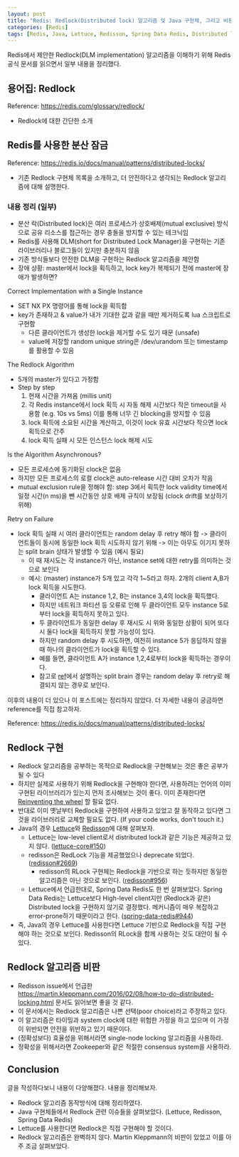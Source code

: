 ```yaml
---
layout: post
title: "Redis: Redlock(Distributed lock) 알고리즘 및 Java 구현체, 그리고 비판"
categories: [Redis]
tags: [Redis, Java, Lettuce, Redisson, Spring Data Redis, Distributed lock]
---
```


Redis에서 제안한 Redlock(DLM implementation) 알고리즘을 이해하기 위해 Redis 공식 문서를 읽으면서 일부 내용을 정리했다.

## 용어집: Redlock

Reference: <https://redis.com/glossary/redlock/>

- Redlock에 대한 간단한 소개

## Redis를 사용한 분산 잠금

Reference: <https://redis.io/docs/manual/patterns/distributed-locks/>

- 기존 Redlock 구현체 목록을 소개하고, 더 안전하다고 생각되는 Redlock 알고리즘에 대해 설명한다.

### 내용 정리 (일부)

- 분산 락(Distributed lock)은 여러 프로세스가 상호배제(mutual exclusive) 방식으로 공유 리소스를 접근하는 경우 충돌을 방지할 수 있는 테크닉임
- Redis를 사용해 DLM(short for Distributed Lock Manager)을 구현하는 기존 라이브러리나 블로그들이 있지만 충분하지 않음
- 기존 방식들보다 안전한 DLM을 구현하는 Redlock 알고리즘을 제안함
- 장애 상황: master에서 lock을 획득하고, lock key가 복제되기 전에 master에 장애가 발생하면?

Correct Implementation with a Single Instance

- SET NX PX 명령어를 통해 lock을 획득함
- key가 존재하고 & value가 내가 기대한 값과 같을 때만 제거하도록 lua 스크립트로 구현함
  - 다른 클라이언트가 생성한 lock을 제거할 수도 있기 때문 (unsafe)
  - value에 저장할 random unique string은 /dev/urandom 또는 timestamp를 활용할 수 있음

The Redlock Algorithm

- 5개의 master가 있다고 가정함
- Step by step
  1. 현재 시간을 가져옴 (millis unit)
  2. 각 Redis instance에서 lock 획득 시 자동 해제 시간보다 작은 timeout을 사용함 (e.g. 10s vs 5ms)
     이를 통해 너무 긴 blocking을 방지할 수 있음
  3. lock 획득에 소요된 시간을 계산하고, 이것이 lock 유효 시간보다 작으면 lock 획득으로 간주
  4. lock 획득 실패 시 모든 인스턴스 lock 해제 시도

Is the Algorithm Asynchronous?

- 모든 프로세스에 동기화된 clock은 없음
- 하지만 모든 프로세스의 로컬 clock은 auto-release 시간 대비 오차가 작음
- mutual exclusion rule을 정해야 함: step 3에서 획득한 lock validity time에서 일정 시간(n ms)을 뺀 시간동안 상호 배제 규칙이 보장됨 (clock drift를 보상하기 위해)

Retry on Failure

- lock 획득 실패 시 여러 클라이언트는 random delay 후 retry 해야 함
  -> 클라이언트들이 동시에 동일한 lock 획득 시도하지 않기 위해
  -> 이는 아무도 이기지 못하는 split brain 상태가 발생할 수 있음 (예시 필요)
  - 이 때 재시도는 각 instance가 아닌, instance set에 대한 retry를 의미하는 것으로 보인다
  - 예시: (master) instance가 5개 있고 각각 1~5라고 하자. 2개의 client A,B가 lock 획득을 시도한다.
    - 클라이언트 A는 instance 1,2, B는 instance 3,4의 lock을 획득했다.
    - 하지만 네트워크 파티션 등 오류로 인해 두 클라이언트 모두 instance 5로부터 lock을 획득하지 못하고 있다.
    - 두 클라이언트가 동일한 delay 후 재시도 시 위와 동일한 상황이 되어 또다시 둘다 lock을 획득하지 못할 가능성이 있다.
    - 하지만 random delay 후 시도하면, 여전히 instance 5가 응답하지 않을 때 하나의 클라이언트가 lock을 획득할 수 있다.
    - 예를 들면, 클라이언트 A가 instance 1,2,4로부터 lock을 획득하는 경우이다.
    - 참고로 [ref](https://s-core.co.kr/insight/view/redis-%ED%81%B4%EB%9F%AC%EC%8A%A4%ED%84%B0%EC%97%90%EC%84%9C-split-brain-%EC%83%81%ED%99%A9%EC%9D%98-%EB%8C%80%EB%B9%84%EC%B1%85/)에서 설명하는 split brain 경우는 random delay 후 retry로 해결되지 않는 경우로 보인다.

이후의 내용이 더 있으나 이 포스트에는 정리하지 않았다. 더 자세한 내용이 궁금하면 reference를 직접 참고하자.

Reference: <https://redis.io/docs/manual/patterns/distributed-locks/>

## Redlock 구현

- Redlock 알고리즘을 공부하는 목적으로 Redlock을 구현해보는 것은 좋은 공부가 될 수 있다
- 하지만 실제로 사용하기 위해 Redlock을 구현해야 한다면, 사용하려는 언어의 이미 구현된 라이브러리가 있는지 먼저 조사해보는 것이 좋다. 이미 존재한다면 [Reinventing the wheel](https://en.wikipedia.org/wiki/Reinventing_the_wheel) 할 필요 없다.
- 반대로 이미 옛날부터 Redlock을 구현하여 사용하고 있었고 잘 동작하고 있다면 그것을 라이브러리로 교체할 필요도 없다. (If your code works, don't touch it.)
- Java의 경우 [Lettuce](https://github.com/lettuce-io/lettuce-core)와 [Redisson](https://github.com/redisson/redisson)에 대해 살펴보자.
  - Lettuce는 low-level client로서 distributed lock과 같은 기능은 제공하고 있지 않다. ([lettuce-core#150](https://github.com/lettuce-io/lettuce-core/issues/150))
  - redisson은 RedLock 기능을 제공했었으나 deprecate 되었다. ([redisson#2669](https://github.com/redisson/redisson/issues/2669))
    - redisson의 RLock 구현체는 Redlock을 기반으로 하는 듯하지만 동일한 알고리즘은 아닌 것으로 보인다. ([redisson#956](https://github.com/redisson/redisson/issues/956))
  - Lettuce에서 언급한대로, Spring Data Redis도 한 번 살펴보았다. Spring Data Redis는 Lettuce보다 High-level client지만 (Redlock과 같은) Distributed lock을 구현하지 않기로 결정했다. 메커니즘이 매우 복잡하고 error-prone하기 때문이라고 한다. ([spring-data-redis#944](https://github.com/spring-projects/spring-data-redis/issues/944))
- 즉, Java의 경우 Lettuce를 사용한다면 Lettuce 기반으로 Redlock을 직접 구현해야 하는 것으로 보인다. Redisson의 RLock을 함께 사용하는 것도 대안이 될 수 있다.

## Redlock 알고리즘 비판

- Redisson issue에서 언급한 <https://martin.kleppmann.com/2016/02/08/how-to-do-distributed-locking.html> 문서도 읽어보면 좋을 것 같다.
- 이 문서에서는 Redlock 알고리즘은 나쁜 선택(poor choice)라고 주장하고 있다.
- 이 알고리즘은 타이밍과 system clock에 대한 위험한 가정을 하고 있으며 이 가정이 위반되면 안전을 위반하고 있기 때문이다.
- (정확성보다) 효율성을 위해서라면 single-node locking 알고리즘을 사용하라.
- 정확성을 위해서라면 Zookeeper와 같은 적절한 consensus system을 사용하라.

## Conclusion

글을 작성하다보니 내용이 다양해졌다. 내용을 정리해보자.

- Redlock 알고리즘 동작방식에 대해 정리하였다.
- Java 구현체들에서 Redlock 관련 이슈들을 살펴보았다. (Lettuce, Redisson, Spring Data Redis)
- Lettuce를 사용한다면 Redlock은 직접 구현해야 할 것이다.
- Redlock 알고리즘은 완벽하지 않다. Martin Kleppmann의 비판이 있었고 이를 아주 조금 살펴보았다.
